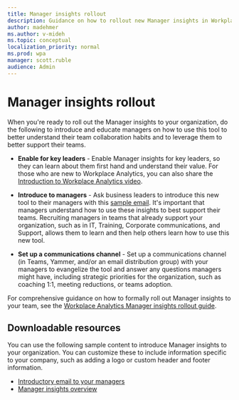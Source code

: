 ```yaml
---
title: Manager insights rollout
description: Guidance on how to rollout new Manager insights in Workplace Analytics to your organization's managers
author: madehmer
ms.author: v-mideh
ms.topic: conceptual
localization_priority: normal
ms.prod: wpa
manager: scott.ruble
audience: Admin
---
```


# Manager insights rollout

When you're ready to roll out the Manager insights to your organization, do the following to introduce and educate managers on how to use this tool to better understand their team collaboration habits and to leverage them to better support their teams.

* **Enable for key leaders** - Enable Manager insights for key leaders, so they can learn about them first hand and understand their value. For those who are new to Workplace Analytics, you can also share the  [Introduction to Workplace Analytics video](https://www.microsoft.com/videoplayer/embed/RE4xfQk?autoplay=true).

* **Introduce to managers** - Ask business leaders to introduce this new tool to their managers with this [sample email](./email-to-managers.docx). It's important that managers understand how to use these insights to best support their teams. Recruiting managers in teams that already support your organization, such as in IT, Training, Corporate communications, and Support, allows them to learn and then help others learn how to use this new tool.

* **Set up a communications channel** - Set up a communications channel (in Teams, Yammer, and/or an email distribution group) with your managers to evangelize the tool and answer any questions managers might have, including strategic priorities for the organization, such as coaching 1:1, meeting reductions, or teams adoption.

For comprehensive guidance on how to formally roll out Manager insights to your team, see the [Workplace Analytics Manager insights rollout guide](./manager-insights-rollout.pptx).

## Downloadable resources

You can use the following sample content to introduce Manager insights to your organization. You can customize these to include information specific to your company, such as adding a logo or custom header and footer information.

* [Introductory email to your managers](./email-to-managers.docx)
* [Manager insights overview](./manager-insights-overview.docx)
